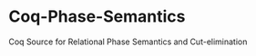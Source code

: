 Coq-Phase-Semantics
===================

Coq Source for Relational Phase Semantics and Cut-elimination
